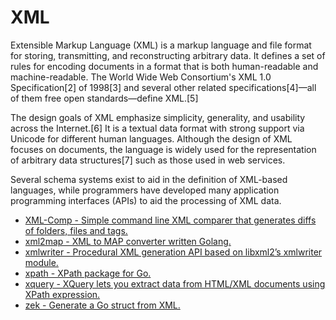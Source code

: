 # XML

Extensible Markup Language (XML) is a markup language and file format for storing, transmitting, and reconstructing arbitrary data. It defines a set of rules for encoding documents in a format that is both human-readable and machine-readable. The World Wide Web Consortium's XML 1.0 Specification[2] of 1998[3] and several other related specifications[4]—all of them free open standards—define XML.[5]

The design goals of XML emphasize simplicity, generality, and usability across the Internet.[6] It is a textual data format with strong support via Unicode for different human languages. Although the design of XML focuses on documents, the language is widely used for the representation of arbitrary data structures[7] such as those used in web services.

Several schema systems exist to aid in the definition of XML-based languages, while programmers have developed many application programming interfaces (APIs) to aid the processing of XML data.

*   [XML-Comp - Simple command line XML comparer that generates diffs of folders, files and tags.](https://github.com/xml-comp/xml-comp "Go to XML-Comp link")
*   [xml2map - XML to MAP converter written Golang.](https://github.com/sbabiv/xml2map "Go to xml2map link")
*   [xmlwriter - Procedural XML generation API based on libxml2’s xmlwriter module.](https://github.com/shabbyrobe/xmlwriter "Go to xmlwriter link")
*   [xpath - XPath package for Go.](https://github.com/antchfx/xpath "Go to xpath link")
*   [xquery - XQuery lets you extract data from HTML/XML documents using XPath expression.](https://github.com/antchfx/xquery "Go to xquery link")
*   [zek - Generate a Go struct from XML.](https://github.com/miku/zek "Go to zek link")